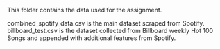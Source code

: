 This folder contains the data used for the assignment. 

combined_spotify_data.csv is the main dataset scraped from Spotify.
billboard_test.csv is the dataset collected from Billboard weekly Hot 100 Songs and appended with additional features from Spotify.

